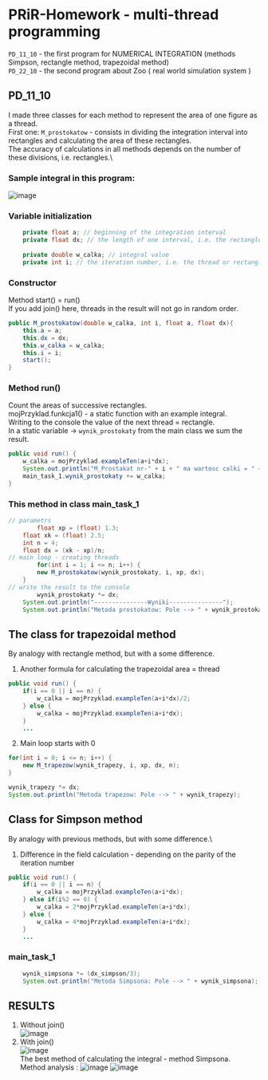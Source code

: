 # PRiR-Homework - multi-thread programming
```PD_11_10``` - the first program for NUMERICAL INTEGRATION (methods Simpson, rectangle method, trapezoidal method) \
```PD_22_10``` - the second program about Zoo ( real world simulation system ) 
## PD_11_10 
I made three classes for each method to represent the area of one figure as a thread.\
First one: ```M_prostokatow``` - consists in dividing the integration interval into rectangles and calculating the area of these rectangles.\
The accuracy of calculations in all methods depends on the number of these divisions, i.e. rectangles.\
### Sample integral in this program:
![image](https://user-images.githubusercontent.com/72127610/138529944-dd6f5dd9-db5f-4e35-a8fc-fb2ab4706bcd.png)
### Variable initialization
```java
  	private float a; // beginning of the integration interval
	private float dx; // the length of one interval, i.e. the rectangle after the division 
	
	private double w_calka; // integral value
	private int i; // the iteration number, i.e. the thread or rectangle
```
### Constructor
Method start() = run() \
If you add join() here, threads in the result will not go in random order.
```java
public M_prostokatow(double w_calka, int i, float a, float dx){
	this.a = a;
	this.dx = dx;
	this.w_calka = w_calka;
	this.i = i;
	start();
}
```
### Method run()
Count the areas of successive rectangles.\
mojPrzyklad.funkcja1() - a static function with an example integral.\
Writing to the console the value of the next thread = rectangle.\
In a static variable -> ```wynik_prostokaty``` from the main class we sum the result.
```java
public void run() {
	w_calka = mojPrzyklad.exampleTen(a+i*dx);
	System.out.println("M_Prostakat nr-" + i + " ma wartosc calki = " + w_calka);
	main_task_1.wynik_prostokaty += w_calka;
}
```
### This method in class main_task_1
```java
// parametrs
    	float xp = (float) 1.3;
	float xk = (float) 2.5;
	int n = 4;
	float dx = (xk - xp)/n;
// main loop - creating threads
    	for(int i = 1; i <= n; i++) {
		new M_prostokatow(wynik_prostokaty, i, xp, dx);
	}
// write the result to the console
    	wynik_prostokaty *= dx;
	System.out.println("---------------Wyniki---------------");
	System.out.println("Metoda prostokatow: Pole --> " + wynik_prostokaty);
```
## The class for trapezoidal method 
By analogy with rectangle method, but with a some difference.
1) Another formula for calculating the trapezoidal area = thread
```java
public void run() {
	if(i == 0 || i == n) {
		w_calka = mojPrzyklad.exampleTen(a+i*dx)/2;
	} else {
		w_calka = mojPrzyklad.exampleTen(a+i*dx);
	}
	...
```
2) Main loop starts with 0
```java
for(int i = 0; i <= n; i++) {
	new M_trapezow(wynik_trapezy, i, xp, dx, n);
}

wynik_trapezy *= dx;
System.out.println("Metoda trapezow: Pole --> " + wynik_trapezy);
```
## Class for Simpson method
By analogy with previous methods, but with some difference.\
1) Difference in the field calculation - depending on the parity of the iteration number
```java
public void run() {
	if(i == 0 || i == n) {
		w_calka = mojPrzyklad.exampleTen(a+i*dx);
	} else if(i%2 == 0) {
		w_calka = 2*mojPrzyklad.exampleTen(a+i*dx);
	} else {
		w_calka = 4*mojPrzyklad.exampleTen(a+i*dx);
	}
	...
```
### main_task_1
```java
	wynik_simpsona *= (dx_simpson/3);
	System.out.println("Metoda Simpsona: Pole --> " + wynik_simpsona);
```
## RESULTS
1) Without join()\
![image](https://user-images.githubusercontent.com/72127610/138532853-bf3c8d4b-8448-4b5b-ac0c-5d5c834438cf.png)
2) With join()\
![image](https://user-images.githubusercontent.com/72127610/138532995-bdde15cf-25fe-4165-b903-ed96dee52e70.png) \
The best method of calculating the integral - method Simpsona.\
Method analysis :
![image](https://user-images.githubusercontent.com/72127610/138533116-d9ee5d1b-6b4b-45ce-a482-2ca17d9ed0fd.png)
![image](https://user-images.githubusercontent.com/72127610/138533138-5db662ba-d8b0-4b39-839d-5c916dc489c9.png)


